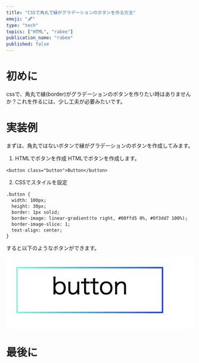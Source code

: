 ```yaml
---
title: "CSSで角丸で縁がグラデーションのボタンを作る方法"
emoji: "🖋"
type: "tech"
topics: ["HTML", "rabee"]
publication_name: "rabee"
published: false
---
```


# 初めに
cssで、角丸で縁(border)がグラデーションのボタンを作りたい時はありませんか？これを作るには、少し工夫が必要みたいです。
# 実装例
まずは、角丸ではないボタンで縁がグラデーションのボタンを作成してみます。
1. HTMLでボタンを作成
HTMLでボタンを作成します。
```
<button class="button">Button</button>
```
2. CSSでスタイルを設定

```
.button {
  width: 100px;
  height: 30px;
  border: 1px solid;
  border-image: linear-gradient(to right, #00ffd5 0%, #0f3dd7 100%);
  border-image-slice: 1; 
  text-align: center;
}
```
すると以下のようなボタンができます。

![画像の説明](aa.png)



# 最後に
